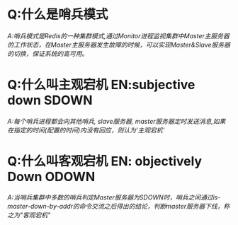   #  Q:什么是哨兵模式
  ######  A:哨兵模式是Redis的一种集群模式,通过Monitor进程监视集群中Master主服务器的工作状态，在Master主服务器发生故障的时候，可以实现Master&Slave服务器的切换，保证系统的高可用。
  #  Q:什么叫主观宕机 EN:subjective down SDOWN
  ######  A:每个哨兵进程都会向其他哨兵, slave服务器, master服务器定时发送消息,如果在指定的时间(配置的时间)内没有回应，则认为'主观宕机'
  #  Q:什么叫客观宕机 EN: objectively Down ODOWN
  ######  A:当哨兵集群中多数的哨兵判定Master服务器为SDOWN时，哨兵之间通过is-master-down-by-addr的命令交流之后得出的结论，判断master服务器下线，称之为"客观宕机"
